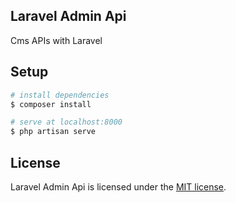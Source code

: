 ## Laravel Admin Api

Cms APIs with Laravel

## Setup

```bash
# install dependencies
$ composer install

# serve at localhost:8000
$ php artisan serve
```

## License

Laravel Admin Api is licensed under the [MIT license](https://opensource.org/licenses/MIT).
